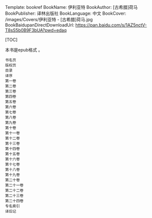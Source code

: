 Template: bookref
BookName: 伊利亚特
BookAuthor: [古希腊]荷马
BookPublisher: 译林出版社
BookLanguage: 中文
BookCover: /images/Covers/伊利亚特 - [古希腊]荷马.jpg
BookBaidupanDirectDownloadUrl: https://pan.baidu.com/s/1AZ5nctV-T8sS5b0B9F3bUA?pwd=edaq



[TOC]

本书是epub格式 。

```
书名页
版权页
目录
译序
第一卷
第二卷
第三卷
第四卷
第五卷
第六卷
第七卷
第八卷
第九卷
第十卷
第十一卷
第十二卷
第十三卷
第十四卷
第十五卷
第十六卷
第十七卷
第十八卷
第十九卷
第二十卷
第二十一卷
第二十二卷
第二十三卷
第二十四卷
专名索引
译后记
```